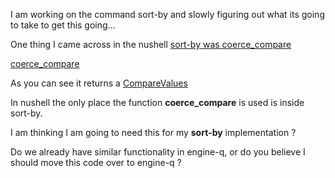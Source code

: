 
I am working on the command sort-by and slowly figuring out what its
going to take to get this going...

One thing I came across in the nushell
[sort-by was coerce_compare](https://github.com/nushell/nushell/blob/main/crates/nu-command/src/commands/filters/sort_by.rs#L160)

[coerce_compare](https://github.com/nushell/nushell/blob/main/crates/nu-data/src/base.rs#L113)

As you can see it returns a
[CompareValues](https://github.com/nushell/nushell/blob/main/crates/nu-data/src/base.rs#L73)

In nushell the only place the function **coerce_compare** is used is inside sort-by.

I am thinking I am going to need this for my **sort-by** implementation ?

Do we already have similar functionality in engine-q, or do you believe I should move this code over to engine-q ?
